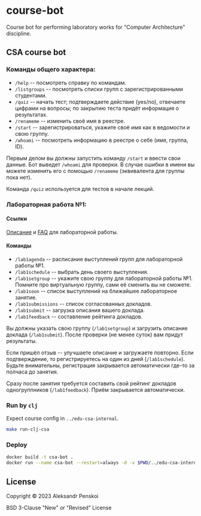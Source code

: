 # course-bot

Course bot for performing laboratory works for "Computer Architecture" discipline.

## CSA course bot
### Команды общего характера:
- `/help` -- посмотреть справку по командам.
- `/listgroups` -- посмотреть списки групп с зарегистрированными студентами.
- `/quiz` -- начать тест; подтверждаете действие (yes/no), отвечаете цифрами на вопросы; по закрытию теста придёт информация о результатах.
- `/renameme` -- изменить своё имя в реестре.
- `/start` -- зарегистрироваться, укажите своё имя как в ведомости и свою группу.
- `/whoami` -- посмотреть информацию в реестре о себе (имя, группа, ID).

Первым делом вы должны запустить команду `/start` и ввести свои данные. Бот выведет `/whoami` для проверки. В случае ошибки в имени вы можете изменить его с помощью `/renameme` (эквивалента для группы пока нет).

Команда `/quiz` используется для тестов в начале лекций.

### Лабораторная работа №1:
#### Ссылки
[Описание](https://gitlab.se.ifmo.ru/computer-systems/csa-rolling/-/blob/master/README.md#лабораторная-работа-1-техническая-проблема) и [FAQ](https://gitlab.se.ifmo.ru/computer-systems/csa-rolling/-/blob/master/lab1-guide-for-teacher.md) для лабораторной работы.
#### Команды
  - `/lab1agenda` -- расписание выступлений групп для лабораторной работы №1.
  - `/lab1schedule` -- выбрать день своего выступления.
  - `/lab1setgroup` -- укажите свою группу для лабораторной работы №1. Помните про виртуальную группу, сами её сменить вы не сможете.
  - `/lab1soon` -- список выступлений на ближайшее лабораторное занятие.
  - `/lab1submissions` -- список согласованных докладов.
  - `/lab1submit` -- загрузка описания вашего доклада.
  - `/lab1feedback` -- составление рейтинга докладов.

  Вы должны указать свою группу (`/lab1setgroup`) и загрузить описание доклада (`/lab1submit`). После проверки (не менее суток) вам придут результаты.

  Если пришёл отзыв -- улучшаете описание и загружаете повторно. Если подтверждение, то регистрируетесь на один из дней (`/lab1schedule`). Будьте внимательны, регистрация закрывается автоматически где-то за полчаса до занятия.

  Сразу после занятия требуется составить свой рейтинг докладов одногруппников (`/lab1feedback`). Приём закрывается автоматически.

### Run by `clj`

Expect course config in `../edu-csa-internal`.

``` sh
make run-clj-csa
```

### Deploy

``` sh
docker build -t csa-bot .
docker run --name csa-bot --restart=always -d -v $PWD/../edu-csa-internal:/edu-csa-internal -v $PWD/../csa-db:/csa-db csa-bot
```

## License

Copyright © 2023 Aleksandr Penskoi

BSD 3-Clause "New" or "Revised" License
